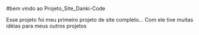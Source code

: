 #bem vindo ao Projeto_Site_Danki-Code

Esse projeto foi meu primeiro projeto de site completo... 
Com ele tive muitas idéias para meus outros projetos

